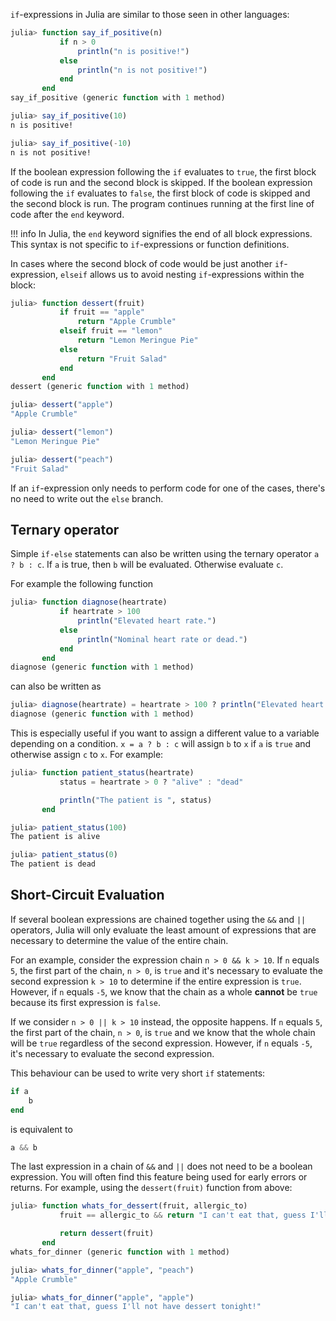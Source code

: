 `if`-expressions in Julia are similar to those seen in other languages:

```julia
julia> function say_if_positive(n)
           if n > 0
               println("n is positive!")
           else
               println("n is not positive!")
           end
       end
say_if_positive (generic function with 1 method)

julia> say_if_positive(10)
n is positive!

julia> say_if_positive(-10)
n is not positive!
```

<!-- TODO: Add that fancy concept highlight embed thing to boolean expression -->

If the boolean expression following the `if` evaluates to `true`, the first block of code is run and the second block is skipped.
If the boolean expression following the `if` evaluates to `false`, the first block of code is skipped and the second block is run.
The program continues running at the first line of code after the `end` keyword.

<!-- prettier-ignore -->
!!! info
    In Julia, the `end` keyword signifies the end of all block expressions.
    This syntax is not specific to `if`-expressions or function definitions.

In cases where the second block of code would be just another `if`-expression, `elseif` allows us to avoid nesting `if`-expressions within the block:

```julia
julia> function dessert(fruit)
           if fruit == "apple"
               return "Apple Crumble"
           elseif fruit == "lemon"
               return "Lemon Meringue Pie"
           else
               return "Fruit Salad"
           end
       end
dessert (generic function with 1 method)

julia> dessert("apple")
"Apple Crumble"

julia> dessert("lemon")
"Lemon Meringue Pie"

julia> dessert("peach")
"Fruit Salad"
```

If an `if`-expression only needs to perform code for one of the cases, there's no need to write out the `else` branch.

## Ternary operator

Simple `if-else` statements can also be written using the ternary operator `a ? b : c`.
If `a` is true, then `b` will be evaluated.
Otherwise evaluate `c`.

For example the following function

```julia
julia> function diagnose(heartrate)
           if heartrate > 100
               println("Elevated heart rate.")
           else
               println("Nominal heart rate or dead.")
           end
       end
diagnose (generic function with 1 method)
```

can also be written as

```julia
julia> diagnose(heartrate) = heartrate > 100 ? println("Elevated heart rate.") : println("Nominal heart rate or dead.")
diagnose (generic function with 1 method)
```

This is especially useful if you want to assign a different value to a variable depending on a condition.
`x = a ? b : c` will assign `b` to `x` if `a` is `true` and otherwise assign `c` to `x`.
For example:

```julia
julia> function patient_status(heartrate)
           status = heartrate > 0 ? "alive" : "dead"

           println("The patient is ", status)
       end

julia> patient_status(100)
The patient is alive

julia> patient_status(0)
The patient is dead
```

## Short-Circuit Evaluation

If several boolean expressions are chained together using the `&&` and `||` operators, Julia will only evaluate the least amount of expressions that are necessary to determine the value of the entire chain.

For an example, consider the expression chain `n > 0 && k > 10`.
If `n` equals `5`, the first part of the chain, `n > 0`, is `true` and it's necessary to evaluate the second expression `k > 10` to determine if the entire expression is `true`.
However, if `n` equals `-5`, we know that the chain as a whole **cannot** be `true` because its first expression is `false`.

If we consider `n > 0 || k > 10` instead, the opposite happens.
If `n` equals `5`, the first part of the chain, `n > 0`, is `true` and we know that the whole chain will be `true` regardless of the second expression.
However, if `n` equals `-5`, it's necessary to evaluate the second expression.

This behaviour can be used to write very short `if` statements:

```julia
if a
    b
end
```

is equivalent to

```julia
a && b
```

The last expression in a chain of `&&` and `||` does not need to be a boolean expression.
You will often find this feature being used for early errors or returns.
For example, using the `dessert(fruit)` function from above:

```julia
julia> function whats_for_dessert(fruit, allergic_to)
           fruit == allergic_to && return "I can't eat that, guess I'll not have dessert tonight!"

           return dessert(fruit)
       end
whats_for_dinner (generic function with 1 method)

julia> whats_for_dinner("apple", "peach")
"Apple Crumble"

julia> whats_for_dinner("apple", "apple")
"I can't eat that, guess I'll not have dessert tonight!"
```

<!-- TODO: Mention ifelse(cond, x, y) somewhere as an infobox -->
